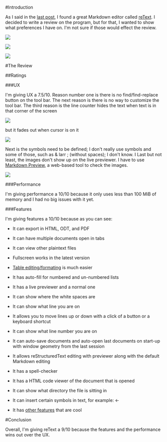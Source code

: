 <!--
.. title: reText Review
.. slug: retext-review
.. date: 2018-03-25 11:19:55 UTC-04:00
.. tags: reviews 
.. category: 
.. link: 
.. description: 
.. type: text
-->

#Introduction

As I said in the [last post](https://belkinsa.github.io/SenseOpenness/posts/why-plaintext/), I found a great Markdown editor called [reText](https://github.com/retext-project/retext). I decided to write a review on the program, but for that, I wanted to show what preferences I have on.  I'm not sure if those would effect the review.

![](http://senseopenness.com/Images/Blog/SenseOpenness/reTextReview/reTextPreferencesB.png)

![](http://senseopenness.com/Images/Blog/SenseOpenness/reTextReview/reTextPreferencesE.png)

![](http://senseopenness.com/Images/Blog/SenseOpenness/reTextReview/reTextPreferencesI.png)

#The Review

##Ratings

###UX

I'm giving UX a 7.5/10. Reason number one is there is no find/find-replace button on the tool bar. The next reason is there is no way to customize the tool bar. The third reason is the line counter hides the text when text is in that corner of the screen

![](http://senseopenness.com/Images/Blog/SenseOpenness/reTextReview/LineNumberHidingText.png)

but it fades out when cursor is on it

![](http://senseopenness.com/Images/Blog/SenseOpenness/reTextReview/FadeWhenCursorOnIt.png)

Next is the symbols need to be defined; I don't really use symbols and some of those, such as & larr ; (without spaces); I don't know. I  Last but not least, the images don't show up on the live previewer. I have to use [Markdown Preview](http://markdownlivepreview.com/), a web-based tool to check the images.

![](http://senseopenness.com/Images/Blog/SenseOpenness/reTextReview/ImagesDontShow.png)

###Performance

I'm giving performance a 10/10 because it only uses less than 100 MiB of memory and I had no big issues with it yet.

###Features

I'm giving features a 10/10 because as you can see:

* It can export in HTML, ODT, and PDF


* It can have multiple documents open in tabs

* It can view other plaintext files

* Fullscreen works in the latest version

* [Table editing/formating](https://github.com/retext-project/retext/wiki/Table-editing-mode) is much easier

* It has auto-fill for numbered and un-numbered lists

* It has a live previewer and a normal one

* It can show where the white spaces are

* It can show what line you are on

* It allows you to move lines up or down with a click of a button or a keyboard shortcut

* It can show what line number you are on

* It can auto-save documents and auto-open last documents on start-up with window geometry from the last session

* It allows reStructuredText editing with previewer along with the default Markdown editing

* It has a spell-checker

* It has a HTML code viewer of the document that is opened

* It can show what directory the file is sitting in

* It can insert certain symbols in text, for example: &larr;

* It has [other features](https://github.com/retext-project/retext/wiki) that are cool

#Conclusion

Overall, I'm giving reText a 9/10 because the features and the performance wins out over the UX.